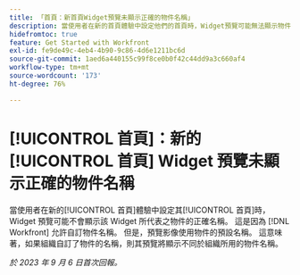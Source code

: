 ```yaml
---
title: 「首頁：新首頁Widget預覽未顯示正確的物件名稱」
description: 當使用者在新的首頁體驗中設定他們的首頁時，Widget預覽可能無法顯示物件代表的正確名稱。 這是因為 Workfront 允許自訂物件名稱。 但是，預覽影像會使用物件的預設名稱。 這意味著，如果組織自訂了物件的名稱，則其預覽將顯示不同於組織所用的物件名稱。
hidefromtoc: true
feature: Get Started with Workfront
exl-id: fe9de49c-4eb4-4b90-9c86-4d6e1211bc6d
source-git-commit: 1aed6a440155c99f8ce0b0f42c44dd9a3c660af4
workflow-type: tm+mt
source-wordcount: '173'
ht-degree: 76%

---
```


# [!UICONTROL 首頁]：新的[!UICONTROL 首頁] Widget 預覽未顯示正確的物件名稱

<!--valid issue; won't fix-->

當使用者在新的[!UICONTROL 首頁]體驗中設定其[!UICONTROL 首頁]時，Widget 預覽可能不會顯示該 Widget 所代表之物件的正確名稱。 這是因為 [!DNL Workfront] 允許自訂物件名稱。 但是，預覽影像使用物件的預設名稱。 這意味著，如果組織自訂了物件的名稱，則其預覽將顯示不同於組織所用的物件名稱。

_於 2023 年 9 月 6 日首次回報。_
